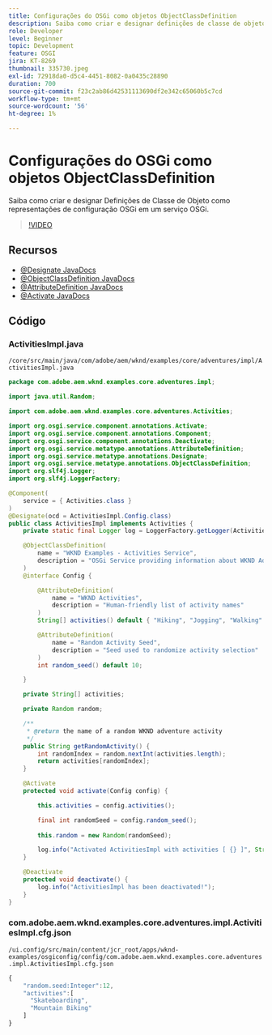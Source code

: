 ```yaml
---
title: Configurações do OSGi como objetos ObjectClassDefinition
description: Saiba como criar e designar definições de classe de objeto como representações de configuração OSGi em um serviço OSGi
role: Developer
level: Beginner
topic: Development
feature: OSGI
jira: KT-8269
thumbnail: 335730.jpeg
exl-id: 72918da0-d5c4-4451-8082-0a0435c28890
duration: 700
source-git-commit: f23c2ab86d42531113690df2e342c65060b5c7cd
workflow-type: tm+mt
source-wordcount: '56'
ht-degree: 1%

---
```


# Configurações do OSGi como objetos ObjectClassDefinition

Saiba como criar e designar Definições de Classe de Objeto como representações de configuração OSGi em um serviço OSGi.

>[!VIDEO](https://video.tv.adobe.com/v/335730?quality=12&learn=on)

## Recursos

+ [@Designate JavaDocs](https://javadoc.io/static/com.adobe.aem/aem-sdk-api/2021.7.5658.20210723T140305Z-210600/org/osgi/service/metatype/annotations/Designate.html)
+ [@ObjectClassDefinition JavaDocs](https://javadoc.io/static/com.adobe.aem/aem-sdk-api/2021.7.5658.20210723T140305Z-210600/org/osgi/service/metatype/annotations/ObjectClassDefinition.html)
+ [@AttributeDefinition JavaDocs](https://javadoc.io/static/com.adobe.aem/aem-sdk-api/2021.7.5658.20210723T140305Z-210600/org/osgi/service/metatype/annotations/AttributeDefinition.html)
+ [@Activate JavaDocs](https://javadoc.io/static/com.adobe.aem/aem-sdk-api/2021.7.5658.20210723T140305Z-210600/org/osgi/service/component/annotations/Activate.html)

## Código

### ActivitiesImpl.java

`/core/src/main/java/com/adobe/aem/wknd/examples/core/adventures/impl/ActivitiesImpl.java`

```java
package com.adobe.aem.wknd.examples.core.adventures.impl;

import java.util.Random;

import com.adobe.aem.wknd.examples.core.adventures.Activities;

import org.osgi.service.component.annotations.Activate;
import org.osgi.service.component.annotations.Component;
import org.osgi.service.component.annotations.Deactivate;
import org.osgi.service.metatype.annotations.AttributeDefinition;
import org.osgi.service.metatype.annotations.Designate;
import org.osgi.service.metatype.annotations.ObjectClassDefinition;
import org.slf4j.Logger;
import org.slf4j.LoggerFactory;

@Component(
    service = { Activities.class }
)
@Designate(ocd = ActivitiesImpl.Config.class)
public class ActivitiesImpl implements Activities {
    private static final Logger log = LoggerFactory.getLogger(ActivitiesImpl.class);

    @ObjectClassDefinition(
        name = "WKND Examples - Activities Service",
        description = "OSGi Service providing information about WKND Adventures activities"
    )
    @interface Config {

        @AttributeDefinition(
            name = "WKND Activities",
            description = "Human-friendly list of activity names"
        )
        String[] activities() default { "Hiking", "Jogging", "Walking" };

        @AttributeDefinition(
            name = "Random Activity Seed",
            description = "Seed used to randomize activity selection"
        )
        int random_seed() default 10;

    }

    private String[] activities;

    private Random random;

    /**
     * @return the name of a random WKND adventure activity
     */
    public String getRandomActivity() {
        int randomIndex = random.nextInt(activities.length);
        return activities[randomIndex];
    }    

    @Activate
    protected void activate(Config config) {

        this.activities = config.activities();

        final int randomSeed = config.random_seed(); 
          
        this.random = new Random(randomSeed);

        log.info("Activated ActivitiesImpl with activities [ {} ]", String.join(", ", this.activities));
    }

    @Deactivate
    protected void deactivate() {
        log.info("ActivitiesImpl has been deactivated!");
    }
}
```

### com.adobe.aem.wknd.examples.core.adventures.impl.ActivitiesImpl.cfg.json

`/ui.config/src/main/content/jcr_root/apps/wknd-examples/osgiconfig/config/com.adobe.aem.wknd.examples.core.adventures.impl.ActivitiesImpl.cfg.json`

```javascript
{
    "random.seed:Integer":12,
    "activities":[
      "Skateboarding",
      "Mountain Biking"
    ]
}
```
